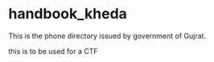 # handbook_kheda
This is the phone directory issued by government of Gujrat. 








this is to be used for a CTF 